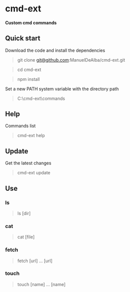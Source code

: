 # cmd-ext
#### Custom cmd commands

## Quick start
Download the code and install the dependencies

> git clone git@github.com:ManuelDeAlba/cmd-ext.git

> cd cmd-ext

> npm install

Set a new PATH system variable with the directory path
> C:\cmd-ext\commands

## Help
Commands list
> cmd-ext help

## Update
Get the latest changes
> cmd-ext update

## Use
### ls
> ls [dir]

### cat
> cat [file]

### fetch
> fetch [url] ... [url]

### touch
> touch [name] ... [name]